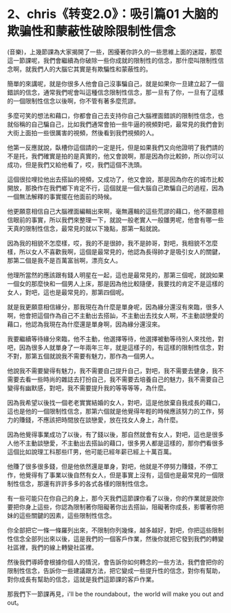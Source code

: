# 2、chris《转变2.0》：吸引篇01 大脑的欺骗性和蒙蔽性破除限制性信念

(音樂)，上幾節課為大家揭開了一些，困擾著你許久的一些思維上面的迷蹤，那麼這一節課呢，我們會繼續為你破除一些你成就的限制性的信念，那什麼叫限制性信念啊，就我們人的大腦它其實是有欺騙性和蒙蔽性的。

簡單的來講呢，就是你很多人他會自己沒事騙自己，就是如果你一旦建立起了一個錯誤的信念，通常我們呢會叫這種信念限制性信念，那一旦有了你，一旦有了這樣的一個限制性信念以後啊，你不管有著多麼荒謬。

多麼可笑的想法和藉口，你都會自己去支持你自己大腦裡面錯誤的限制性信念，也就俗稱的自己騙自己，比如我們通常會拍一些牛逼的視頻對吧，最常見的我們會到大街上面拍一些很厲害的視頻，然後看到我們視頻的人。

他第一反應就說，臥槽你這個請的一定是托，但是如果我們又向他證明了我們請的不是托，我們確實是拍的是真實的，他又會說啊，那是因為你比較帥，所以你可以成功，但是我們又給他看了，哎，我們這個不洗頭。

這個很拉哩拉他出去搭訕的視頻，又成功了，他又會說，那是因為你在的城市比較開放，那換作在我們鄉下肯定不行，這個就是一個大腦自己欺騙自己的過程，因為一個無法解釋的事實擺在他面前的時候。

他更願意相信自己大腦裡面編輯出來啊，毫無邏輯的這些荒謬的藉口，他不願意相信眼前的事實，所以我們來整理一下，就說一般老實人一般雛男呢，他會有哪一些天真的限制性信念，最常見的就以下幾點，那第一點就說。

因為我的相貌不怎麼樣，哎，我的不是很帥，我不是帥哥，對吧，我相貌不怎麼樣，所以女人不喜歡我啊，這個是最常見的，他認為長得帥才是吸引女人的關鍵，那第二個是我不是百萬富翁啊，漂亮女人。

他理所當然的應該跟有錢人明星在一起，這也是最常見的，那第三個呢，就說如果一個女的那麼快和一個男人上床，那是因為他比較隨便，我要找的肯定不是這樣的女人，對吧，這也是最常見的，那第四個呢。

就是我更願意相信緣分，那我現在為什麼是單身呢，因為緣分還沒有來臨，很多人啊，他會把這個作為自己不主動出去搭訕，不主動出去找女人啊，不主動談戀愛的藉口，他認為我現在為什麼還是單身啊，因為緣分還沒來。

我要繼續等待緣分來臨，他不主動，他選擇等待，他選擇被動等待別人來找他，對吧，因為很多人就單身了一年兩年三年，就是這樣子的，有這樣的限制性信念，對不對，那第五個就說我不需要有魅力，那作為一個男人。

他說我不需要變得有魅力，我不需要自己提升自己，對吧，我不需要去健身，我不需要去看一些時尚的雜誌去打扮自己，我不需要去培養自己的魅力，我不需要自己變得有幽默感，對吧，我不需要提升我的等等等等，為什麼。

因為我希望以後找一個老老實實結婚的女人，對吧，這是他放棄自我成長的藉口，這也是他的一個限制性信念，那第六個就是他覺得年輕的時候應該努力的工作，努力的賺錢，不應該把時間放在談戀愛，放在找女人身上，為什麼。

因為他覺得事業成功了以後，有了錢以後，那自然就會有女人，對吧，這也是很多人他不主動談戀愛，不主動出去搭訕的藉口，很多男人都是這樣的，那你們看很多這個比如說理工科那些IT男，他可能已經年薪已經上十萬百萬。

他賺了很多很多錢，但是他依然還是單身，對吧，他就是不停努力賺錢，不停工作，他覺得有了事業以後自然有女人，但是事實上沒有，這個也是最常見的一個限制性信念，那還有許許多多的各式各樣的限制性信念。

有一些可能只在你自己的身上，那今天我們這節課你看了以後，你的作業就是說你要把你身上這些，你認為限制著你阻礙著你出去搭訕，阻礙著你成長，影響著你把妹的這些關鍵的因素，這些限制性信念。

你全部把它一條一條羅列出來，不限制你列幾條，越多越好，對吧，你把這些限制性信念全部列出來以後，這是我們的一個客戶作業，然後你就把它發到我們的轉變社區裡，我們的線上轉變社區裡。

然後我們導師會根據你個人的情況，會告訴你如何轉念的一些方法，我們會把你的限制性信念，告訴你一些建議跟方法，把它變成一些提升性的信念，對你有幫助，對你成長有幫助的信念，這就是我們這節課的客戶作業。

那我們下一節課再見，i'll be the roundabout，the world will make you out and out。

